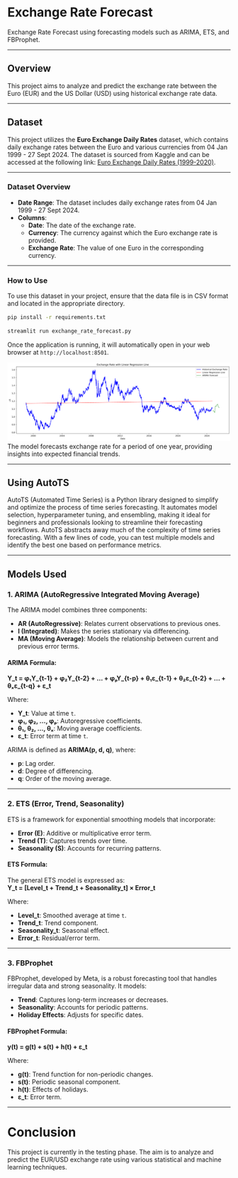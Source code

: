 # Exchange Rate Forecast
Exchange Rate Forecast using forecasting models such as ARIMA, ETS, and FBProphet.

---
## Overview
This project aims to analyze and predict the exchange rate between the Euro (EUR) and the US Dollar (USD) using historical exchange rate data.

---
## Dataset
This project utilizes the **Euro Exchange Daily Rates** dataset, which contains daily exchange rates between the Euro and various currencies from 04 Jan 1999 - 27 Sept 2024. The dataset is sourced from Kaggle and can be accessed at the following link: [Euro Exchange Daily Rates (1999-2020)](https://www.kaggle.com/datasets/lsind18/euro-exchange-daily-rates-19992020).

---
### Dataset Overview
- **Date Range**: The dataset includes daily exchange rates from 04 Jan 1999 - 27 Sept 2024.
- **Columns**:
  - **Date**: The date of the exchange rate.
  - **Currency**: The currency against which the Euro exchange rate is provided.
  - **Exchange Rate**: The value of one Euro in the corresponding currency.

---
### How to Use
To use this dataset in your project, ensure that the data file is in CSV format and located in the appropriate directory. 
```bash
pip install -r requirements.txt
```
```bash
streamlit run exchange_rate_forecast.py
```
Once the application is running, it will automatically open in your web browser at  ```http://localhost:8501```.


![Prediction shown for 1 year](images/image.png)
The model forecasts exchange rate for a period of one year, providing insights into expected financial trends.

---

## Using AutoTS
AutoTS (Automated Time Series) is a Python library designed to simplify and optimize the process of time series forecasting. It automates model selection, hyperparameter tuning, and ensembling, making it ideal for beginners and professionals looking to streamline their forecasting workflows.
 AutoTS abstracts away much of the complexity of time series forecasting. With a few lines of code, you can test multiple models and identify the best one based on performance metrics.

---

## Models Used  

### 1. ARIMA (AutoRegressive Integrated Moving Average)  
The ARIMA model combines three components:  
- **AR (AutoRegressive)**: Relates current observations to previous ones.  
- **I (Integrated)**: Makes the series stationary via differencing.  
- **MA (Moving Average)**: Models the relationship between current and previous error terms.

#### ARIMA Formula:  
**Y_t = φ₁Y_{t-1} + φ₂Y_{t-2} + ... + φₚY_{t-p} + θ₁ε_{t-1} + θ₂ε_{t-2} + ... + θₓε_{t-q} + ε_t**  

Where:  
- **Y_t**: Value at time `t`.  
- **φ₁, φ₂, ..., φₚ**: Autoregressive coefficients.  
- **θ₁, θ₂, ..., θₓ**: Moving average coefficients.  
- **ε_t**: Error term at time `t`.  

ARIMA is defined as **ARIMA(p, d, q)**, where:  
- **p**: Lag order.  
- **d**: Degree of differencing.  
- **q**: Order of the moving average.

---

### 2. ETS (Error, Trend, Seasonality)  
ETS is a framework for exponential smoothing models that incorporate:  
- **Error (E)**: Additive or multiplicative error term.  
- **Trend (T)**: Captures trends over time.  
- **Seasonality (S)**: Accounts for recurring patterns.

#### ETS Formula:  
The general ETS model is expressed as:  
**Y_t = [Level_t + Trend_t + Seasonality_t] × Error_t**

Where:  
- **Level_t**: Smoothed average at time `t`.  
- **Trend_t**: Trend component.  
- **Seasonality_t**: Seasonal effect.  
- **Error_t**: Residual/error term.

---

### 3. FBProphet  
FBProphet, developed by Meta, is a robust forecasting tool that handles irregular data and strong seasonality. It models:  
- **Trend**: Captures long-term increases or decreases.  
- **Seasonality**: Accounts for periodic patterns.  
- **Holiday Effects**: Adjusts for specific dates.

#### FBProphet Formula:  
**y(t) = g(t) + s(t) + h(t) + ε_t**

Where:  
- **g(t)**: Trend function for non-periodic changes.  
- **s(t)**: Periodic seasonal component.  
- **h(t)**: Effects of holidays.  
- **ε_t**: Error term.

---

# Conclusion

This project is currently in the testing phase. The aim is to analyze and predict the EUR/USD exchange rate using various statistical and machine learning techniques. 
